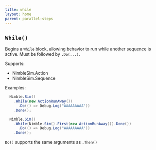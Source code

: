 ```yaml
---
title: while
layout: home
parent: parallel-steps
---
```


## `While()`

Begins a `While` block, allowing behavior to run while another sequence is active. Must be followed by `.Do(...)`.

Supports:

  - NimbleSim.Action
  - NimbleSim.Sequence

Examples:

```csharp
  Nimble.Sim()
    .While(new ActionRunAway())
      .Do(() => Debug.Log("AAAAAAAAA"))
    .Done();
```

```csharp
  Nimble.Sim()
    .While(Nimble.Sim().First(new ActionRunAway()).Done())
      .Do(() => Debug.Log("AAAAAAAAA"))
    .Done();
```

`Do()` supports the same arguments as `.Then()`